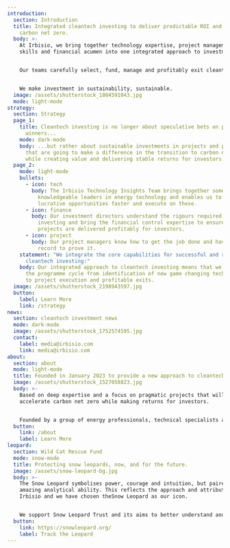 ```yaml
---
introduction:
  section: Introduction
  title: Integrated cleantech investing to deliver predictable ROI and  accelerate
    carbon net zero.
  body: >-
    At Irbisio, we bring together technology expertise, project management
    skills and financial acumen into one integrated approach to investment.


    Our teams carefully select, fund, manage and profitably exit cleantech investment opportunities. 


    We make investment in sustainability, sustainable.
  image: /assets/shutterstock_1884591043.jpg
  mode: light-mode
strategy:
  section: Strategy
  page_1:
    title: Cleantech investing is no longer about speculative bets on possible
      winners...
    mode: dark-mode
    body: ...but rather about sustainable investments in projects and programmes
      that are going to make a difference in the transition to carbon net zero,
      while creating value and delivering stable returns for investors.
  page_2:
    mode: light-mode
    bullets:
      - icon: tech
        body: The Irbisio Technology Insights Team brings together some of the most
          knowledgeable leaders in energy technology and enables us to identify
          lucrative opportunities faster and execute on these.
      - icon: finance
        body: Our investment directors understand the rigours required in cleantech
          investing and bring the financial control expertise to ensure that
          projects are delivered profitably for investors.
      - icon: project
        body: Our project managers know how to get the job done and have the track
          record to prove it.
    statement: "We integrate the core capabilities for successful and responsible
      cleantech investing:"
    body: Our integrated approach to cleantech investing means that we see through
      the programme cycle from identification of new game changing technologies
      to project execution and profitable exits.
  image: /assets/shutterstock_2198943597.jpg
  button:
    label: Learn More
    link: /strategy
news:
  section: cleantech investment news
  mode: dark-mode
  image: /assets/shutterstock_1752574595.jpg
  contact:
    label: media@irbisio.com
    link: media@irbisio.com
about:
  section: about
  mode: light-mode
  title: Founded in January 2023 to provide a new approach to cleantech investing.
  image: /assets/shutterstock_1527058823.jpg
  body: >-
    Based on deep expertise and a focus on pragmatic projects that will
    accelerate carbon net zero while making returns for investors.


    Founded by a group of energy professionals, technical specialists and investment experts, Irbisio operates across Western Europe. Initial projects teams will focus on opportunities in areas such as carbon reduction, water management and alternative energy, with all investment programmes compliant with the United Nations Sustainable Development Goals.
  button:
    link: /about
    label: Learn More
leopard:
  section: Wild Cat Rescue Fund
  mode: snow-mode
  title: Protecting snow leopards, now, and for the future.
  image: /assets/snow-leopard-bg.jpg
  body: >-
    The Snow Leopard symbolises power, courage and intuition, but paired with an
    amazing analytical ability. This reflects the approach and attributes of
    Irbisio and we have chosen theSnow Leopard as our icon.


    We support Snow Leopard Trust and its aims to better understand and protect this endangered species in partnership with communities that share its habitat.
  button:
    link: https://snowleopard.org/
    label: Track the Leopard
---
```

